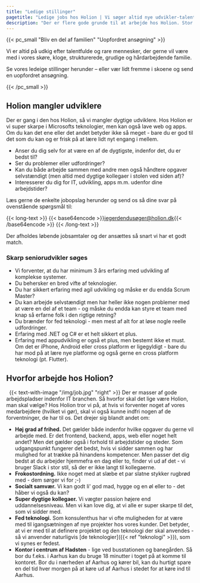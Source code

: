 ```yaml
---
title: "Ledige stillinger"
pagetitle: "Ledige jobs hos Holion | Vi søger altid nye udvikler-talenter"
description: "Der er flere gode grunde til at arbejde hos Holion. Stor frihed i forhold til opgaver og arbejdstid. Send din ansøgning her."
---
```


{{< pc_small "Bliv en del af familien" "Uopfordret ansøgning" >}}


Vi er altid på udkig efter talentfulde og rare mennesker, der gerne vil være med i vores skøre, kloge, 
strukturerede, grudige og hårdarbejdende familie.

Se vores ledeige stillinger herunder – eller vær lidt fremme i skoene og send en uopfordret ansøgning.

{{< /pc_small >}}

## Holion mangler udviklere

Der er gang i den hos Holion, så vi mangler dygtige udviklere. Hos Holion er vi super skarpe i Microsofts teknologier, men kan også lave web og apps. Om du kan det ene eller det andet betyder ikke så meget - bare du er god til det som du kan og er frisk på at lære lidt nyt engang i mellem.

- Anser du dig selv for at være en af de dygtigste, indenfor det, du er bedst til?
- Ser du problemer eller udfordringer?
- Kan du både arbejde sammen med andre men også håndtere opgaver selvstændigt (men altid med dygtige kollegaer i stolen ved siden af)?
- Interesserer du dig for IT, udvikling, apps m.m. udenfor dine arbejdstider?

Læs gerne de enkelte jobopslag herunder og send os så dine svar på ovenstående spørgsmål til:

{{< long-text >}}
{{< base64encode >}}jegerdendusøger@holion.dk{{< /base64encode >}}
{{< /long-text >}}
&nbsp;

Der afholdes løbende jobsamtaler og der ansættes så snart vi har et godt match. <!--**Ansøgningsfristen er 15. december.**-->

<!--
### Studentermedhjælper med styr på sin kode søges

Læser du datalogi, IT-ingeniør eller tilsvarende og kunne du godt tænke dig at supplere studiet med et relevant arbejde? Hvis du selv mener, at du er dygtig, er der en vis sandsynlighed for, at vi også synes du er det - og i så fald, vil vi rigtig gerne have dig med på holdet. Det er vigtigt, at du kan arbejde selvstændigt, men du vil altid være en del af et team hos os.

Vi skal naturligvis nok sørge for, at du ikke drukner i arbejde, men vil have tid til dine studier og at du samtidig får mulighed for at lægge nogle ekstra timer, når studiet tillader det.

Vi forventer, at du har kendskab til .NET, C# og objektorienteret udvikling.

### Dygtig juniorudvikler søges

Er du nyuddannet eller har du et par år på bagen som udvikler, bør du allerede nu kunne mærke, om du er over eller under gennemsnittet indenfor dit felt. Ligger du i den gode ende, har du nu en gylden mulighed. Holion mangler nemlig **dig**.

Vi forventer, at du har erfaring med .NET og C#. Har du erfaring med appudvikling, er det et plus.*/}}
-->

### Skarp seniorudvikler søges

- Vi forventer, at du har minimum 3 års erfaring med udvikling af komplekse systemer.
- Du behersker en bred vifte af teknologier.
- Du har sikkert erfaring med agil udvikling og måske er du endda Scrum Master?
- Du kan arbejde selvstændigt men har heller ikke nogen problemer med at være en del af et team - og måske du endda kan styre et team med knap så erfarne folk i den rigtige retning?
- Du brænder for fed teknologi - men mest af alt for at løse nogle reelle udfordringer.
- Erfaring med .NET og C# er et helt sikkert et plus.
- Erfaring med appudvikling er også et plus, men bestemt ikke et must. Om det er iPhone, Android eller cross platform er ligegyldigt - bare du har mod på at lære nye platforme og også gerne en cross platform teknologi (pt. Flutter).

## Hvorfor arbejde hos Holion?

&nbsp;
{{< text-with-image "/img/job.jpg" "right" >}}
Der er masser af gode arbejdspladser indenfor IT branchen. Så hvorfor skal det lige være Holion, man skal vælge? Hos Holion tror vi på, at hvis vi forventer noget af vores medarbejdere (hvilket vi gør), skal vi også kunne indfri nogen af de forventninger, de har til os. Det drejer sig blandt andet om:

- **Høj grad af frihed.** Det gælder både indenfor hvilke opgaver du gerne vil arbejde med. Er det frontend, backend, apps, web eller noget helt andet? Men det gælder også i forhold til arbejdstider og steder. Som udgangspunkt fungerer det bedst, hvis vi sidder sammen og har mulighed for at trække på hinandens kompetencer. Men passer det dig bedst at du arbejder hjemmefra en dag eller to, finder vi ud af det - vi bruger Slack i stor stil, så der er ikke langt til kollegaerne.
- **Frokostordning.** Ikke noget med at slæbe et par slatne stykker rugbrød med - dem sørger vi for ;-)
- **Socialt samvær.** Vi kan godt li' god mad, hygge og en øl eller to - det håber vi også du kan?
- **Super dygtige kollegaer.** Vi vægter passion højere end uddannelsesniveau. Men vi kan love dig, at vi alle er super skarpe til det, som vi sidder med.
- **Fed teknologi.** Som konsulenthus har vi ofte muligheden for at være med til igangsætningen af nye projekter hos vores kunder. Det betyder, at vi er med til at definere projektet og den teknologi der skal anvendes - så vi anvender naturligvis [de teknologier]({{< ref "teknologi" >}}), som vi synes er fedest.
- **Kontor i centrum af Hadsten** - lige ved busstationen og banegården. Så bor du f.eks. i Aarhus kan du bruge 18 minutter i toget på at komme til kontoret. Bor du i nærheden af Aarhus og kører bil, kan du hurtigt spare en del tid hver morgen på at køre ud af Aarhus i stedet for at køre ind til Aarhus.

&nbsp;